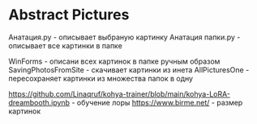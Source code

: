 # Abstract Pictures

Анатация.py - описывает выбраную картинку 
Анатация папки.py - описывает все картинки в папке

WinForms - описани всех картинок в папке ручным образом
SavingPhotosFromSite - скачивает картинки из инета
AllPicturesOne - пересохраняет картинки из множества папок в одну

https://github.com/Linaqruf/kohya-trainer/blob/main/kohya-LoRA-dreambooth.ipynb - обучение лоры
https://www.birme.net/ - размер картинок
